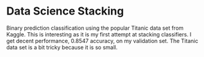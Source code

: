 # Data Science Stacking

Binary prediction classification using the popular Titanic data set from Kaggle.  This is interesting as it is my first 
attempt at stacking classifiers.  I get decent performance, 0.8547 accuracy, on my validation set.  The Titanic data set 
is a bit tricky because it is so small.